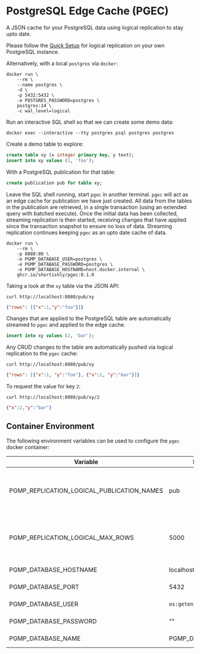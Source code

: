 # PostgreSQL Edge Cache (PGEC)

A JSON cache for your PostgreSQL data using logical replication to
stay upto date.

Please follow the [Quick
Setup](https://www.postgresql.org/docs/current/logical-replication-quick-setup.html)
for logical replication on your own PostgreSQL instance.

Alternatively, with a local `postgres` via `docker`:

```shell
docker run \
    --rm \
    --name postgres \
    -d \
    -p 5432:5432 \
    -e POSTGRES_PASSWORD=postgres \
    postgres:14 \
    -c wal_level=logical
```

Run an interactive SQL shell so that we can create some demo data:

```shell
docker exec --interactive --tty postgres psql postgres postgres
```

Create a demo table to explore:

```sql
create table xy (x integer primary key, y text);
insert into xy values (1, 'foo');
```

With a PostgreSQL publication for that table:

```sql
create publication pub for table xy;
```

Leave the SQL shell running, start `pgec` in another terminal. `pgec`
will act as an edge cache for publication we have just created. All
data from the tables in the publication are retrieved, in a single
transaction (using an extended query with batched execute). Once the
initial data has been collected, streaming replication is then
started, receiving changes that have applied since the transaction
snapshot to ensure no loss of data. Streaming replication continues
keeping `pgec` as an upto date cache of data.

```shell
docker run \
    --rm \
    -p 8080:80 \
    -e PGMP_DATABASE_USER=postgres \
    -e PGMP_DATABASE_PASSWORD=postgres \
    -e PGMP_DATABASE_HOSTNAME=host.docker.internal \
    ghcr.io/shortishly/pgec:0.1.0
```

Taking a look at the `xy` table via the JSON API:

```shell
curl http://localhost:8080/pub/xy
```
```json
{"rows": [{"x":1,"y":"foo"}]}
```

Changes that are applied to the PostgreSQL table are automatically
streamed to `pgec` and applied to the edge cache.

```sql
insert into xy values (2, 'bar');
```

Any CRUD changes to the table are automatically pushed via logical
replication to the `pgec` cache:

```shell
curl http://localhost:8080/pub/xy
```
```json
{"rows": [{"x":1, "y":"foo"}, {"x":2, "y":"bar"}]}
```

To request the value for key `2`:

```shell
curl http://localhost:8080/pub/xy/2
```
```json
{"x":2,"y":"bar"}
```


## Container Environment

The following environment variables can be used to configure the `pgec` docker container:

|Variable | Default | Description |
|-|-|-|
|PGMP_REPLICATION_LOGICAL_PUBLICATION_NAMES | pub | Comma separated list of publication names to replicate |
|PGMP_REPLICATION_LOGICAL_MAX_ROWS | 5000 | Maximum rows to page the initial replication table state |
|PGMP_DATABASE_HOSTNAME | localhost | Database hostname |
|PGMP_DATABASE_PORT | 5432 | Database port |
|PGMP_DATABASE_USER | `os:getenv("USER")` | Database username |
|PGMP_DATABASE_PASSWORD | "" | Database password |
|PGMP_DATABASE_NAME | PGMP_DATABASE_USER | Database name |
